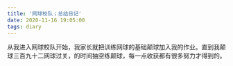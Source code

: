 ```yaml
---
title: '网球校队；总结日记'
date: 2020-11-16 19:05:00
tags: diary
---
```

从我进入网球校队开始，我家长就把训练网球的基础颠球加入我的作业。直到我颠球三百九十二网球过关，的时间抽空练颠球，每一点收获都有很多努力才得到的。
